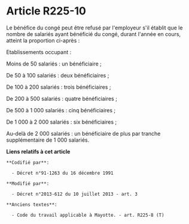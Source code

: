 # Article R225-10

Le bénéfice du congé peut être refusé par l'employeur s'il établit que le nombre de salariés ayant bénéficié du congé, durant
l'année en cours, atteint la proportion ci-après :

Etablissements occupant :

Moins de 50 salariés : un bénéficiaire ;

De 50 à 100 salariés : deux bénéficiaires ;

De 100 à 200 salariés : trois bénéficiaires ;

De 200 à 500 salariés : quatre bénéficiaires ;

De 500 à 1 000 salariés : cinq bénéficiaires ;

De 1 000 à 2 000 salariés : six bénéficiaires ;

Au-delà de 2 000 salariés : un bénéficiaire de plus par tranche supplémentaire de 1 000 salariés.

**Liens relatifs à cet article**

	**Codifié par**:

	  - Décret n°91-1263 du 16 décembre 1991

	**Modifié par**:

	  - Décret n°2013-612 du 10 juillet 2013 - art. 3

	**Anciens textes**:

	  - Code du travail applicable à Mayotte. - art. R225-8 (T)
